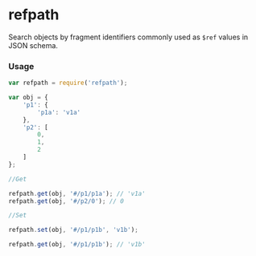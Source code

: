 # refpath

Search objects by fragment identifiers commonly used as `$ref` values in JSON schema.

### Usage

```javascript
var refpath = require('refpath');

var obj = {
    'p1': {
        'p1a': 'v1a'
    },
    'p2': [
        0,
        1,
        2
    ]
};

//Get

refpath.get(obj, '#/p1/p1a'); // 'v1a'
refpath.get(obj, '#/p2/0'); // 0

//Set

refpath.set(obj, '#/p1/p1b', 'v1b');

refpath.get(obj, '#/p1/p1b'); // 'v1b'
```
